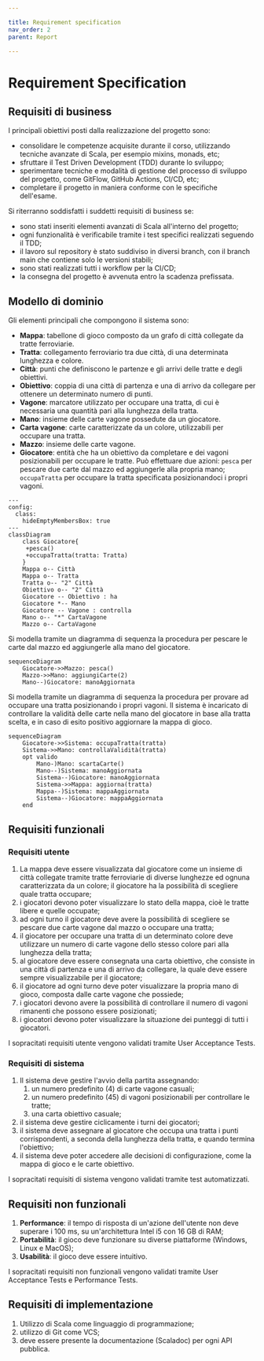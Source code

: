 ```yaml
---

title: Requirement specification
nav_order: 2
parent: Report

---
```


# Requirement Specification

## Requisiti di business

[Da rivedere e completare nel caso si utilizzi Prolog ed eventualmente con altri aspetti avanzati usati.]: #

I principali obiettivi posti dalla realizzazione del progetto sono:

- consolidare le competenze acquisite durante il corso, utilizzando tecniche avanzate di Scala, per esempio mixins, monads, etc;
- sfruttare il Test Driven Development (TDD) durante lo sviluppo;
- sperimentare tecniche e modalità di gestione del processo di sviluppo del progetto, come GitFlow, GitHub Actions, CI/CD, etc;
- completare il progetto in maniera conforme con le specifiche dell'esame.

Si riterranno soddisfatti i suddetti requisiti di business se:

- sono stati inseriti elementi avanzati di Scala all'interno del progetto;
- ogni funzionalità è verificabile tramite i test specifici realizzati seguendo il TDD;
- il lavoro sul repository è stato suddiviso in diversi branch, con il branch main che contiene solo le versioni stabili;
- sono stati realizzati tutti i workflow per la CI/CD;
- la consegna del progetto è avvenuta entro la scadenza prefissata.

## Modello di dominio

Gli elementi principali che compongono il sistema sono:

- **Mappa**: tabellone di gioco composto da un grafo di città collegate da tratte ferroviarie.
- **Tratta**: collegamento ferroviario tra due città, di una determinata lunghezza e colore.
- **Città**: punti che definiscono le partenze e gli arrivi delle tratte e degli obiettivi.
- **Obiettivo**: coppia di una città di partenza e una di arrivo da collegare per ottenere un determinato numero di punti.
- **Vagone**: marcatore utilizzato per occupare una tratta, di cui è necessaria una quantità pari alla lunghezza della tratta.
- **Mano**: insieme delle carte vagone possedute da un giocatore.
- **Carta vagone**: carte caratterizzate da un colore, utilizzabili per occupare una tratta.
- **Mazzo**: insieme delle carte vagone.
- **Giocatore**: entità che ha un obiettivo da completare e dei vagoni posizionabili per occupare le tratte. Può
  effettuare due azioni: `pesca` per pescare due carte dal mazzo ed aggiungerle alla propria mano; `occupaTratta` per
  occupare la tratta specificata posizionandoci i propri vagoni.

```mermaid
---
config:
  class:
    hideEmptyMembersBox: true
---
classDiagram
    class Giocatore{
     +pesca()
     +occupaTratta(tratta: Tratta)
    }
    Mappa o-- Città
    Mappa o-- Tratta
    Tratta o-- "2" Città
    Obiettivo o-- "2" Città
    Giocatore -- Obiettivo : ha
    Giocatore *-- Mano
    Giocatore -- Vagone : controlla
    Mano o-- "*" CartaVagone
    Mazzo o-- CartaVagone
```

Si modella tramite un diagramma di sequenza la procedura per pescare le carte dal mazzo ed aggiungerle alla mano
del giocatore.

```mermaid
sequenceDiagram
    Giocatore->>Mazzo: pesca()
    Mazzo->>Mano: aggiungiCarte(2)
    Mano--)Giocatore: manoAggiornata
```

Si modella tramite un diagramma di sequenza la procedura per provare ad occupare una tratta posizionando i propri vagoni.
Il sistema è incaricato di controllare la validità delle carte nella mano del giocatore in base alla tratta scelta, e
in caso di esito positivo aggiornare la mappa di gioco.

```mermaid
sequenceDiagram
    Giocatore->>Sistema: occupaTratta(tratta)
    Sistema->>Mano: controllaValidità(tratta)
    opt valido 
        Mano-)Mano: scartaCarte()
        Mano--)Sistema: manoAggiornata
        Sistema--)Giocatore: manoAggiornata
        Sistema->>Mappa: aggiorna(tratta)
        Mappa--)Sistema: mappaAggiornata
        Sistema--)Giocatore: mappaAggiornata
    end
```

## Requisiti funzionali

[Possibilità di aggiungere una breve spiegazione e dettagliare maggiormente i requisiti]: #

### Requisiti utente

1. La mappa deve essere visualizzata dal giocatore come un insieme di città collegate tramite tratte ferroviarie di diverse
lunghezze ed ognuna caratterizzata da un colore; il giocatore ha la possibilità di scegliere quale tratta occupare;
2. i giocatori devono poter visualizzare lo stato della mappa, cioè le tratte libere e quelle occupate;
3. ad ogni turno il giocatore deve avere la possibilità di scegliere se pescare due carte vagone dal mazzo o occupare una tratta;
4. il giocatore per occupare una tratta di un determinato colore deve utilizzare un numero di carte vagone dello stesso
colore pari alla lunghezza della tratta;
5. al giocatore deve essere consegnata una carta obiettivo, che consiste in una città di partenza e una di arrivo da collegare,
la quale deve essere sempre visualizzabile per il giocatore;
6. il giocatore ad ogni turno deve poter visualizzare la propria mano di gioco, composta dalle carte vagone che possiede;
7. i giocatori devono avere la possibilità di controllare il numero di vagoni rimanenti che possono essere posizionati;
8. i giocatori devono poter visualizzare la situazione dei punteggi di tutti i giocatori.

I sopracitati requisiti utente vengono validati tramite User Acceptance Tests.

### Requisiti di sistema

1. Il sistema deve gestire l'avvio della partita assegnando:
    1. un numero predefinito (4) di carte vagone casuali;
    2. un numero predefinito (45) di vagoni posizionabili per controllare le tratte;
    3. una carta obiettivo casuale;
2. il sistema deve gestire ciclicamente i turni dei giocatori;
3. il sistema deve assegnare al giocatore che occupa una tratta i punti corrispondenti, a seconda della lunghezza della tratta,
e quando termina l'obiettivo;
4. il sistema deve poter accedere alle decisioni di configurazione, come la mappa di gioco e le carte obiettivo.

I sopracitati requisiti di sistema vengono validati tramite test automatizzati.

## Requisiti non funzionali

[Questi requisiti sono in fase di draft, da essere revisionati]: #
1. **Performance**: il tempo di risposta di un'azione dell'utente non deve superare i 100 ms, su un'architettura Intel
i5 con 16 GB di RAM;
2. **Portabilità**: il gioco deve funzionare su diverse piattaforme (Windows, Linux e MacOS);
3. **Usabilità**: il gioco deve essere intuitivo.

I sopracitati requisiti non funzionali vengono validati tramite User Acceptance Tests e Performance Tests.

## Requisiti di implementazione

1. Utilizzo di Scala come linguaggio di programmazione;
2. utilizzo di Git come VCS;
3. deve essere presente la documentazione (Scaladoc) per ogni API pubblica.

[DA COMPLETARE (qualità interna)]: #
